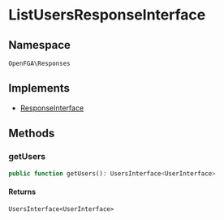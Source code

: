 # ListUsersResponseInterface


## Namespace
`OpenFGA\Responses`

## Implements
* [ResponseInterface](Responses/ResponseInterface.md)



## Methods
### getUsers


```php
public function getUsers(): UsersInterface<UserInterface>
```



#### Returns
`UsersInterface<UserInterface>`

